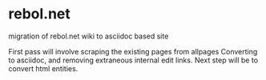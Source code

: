 rebol.net
=========

migration of rebol.net wiki to asciidoc based site

First pass will involve scraping the existing pages from allpages
Converting to asciidoc, and removing extraneous internal edit links.
Next step will be to convert html entities.
